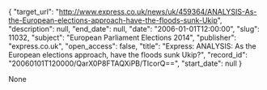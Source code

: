 {
  "target_url": "http://www.express.co.uk/news/uk/459364/ANALYSIS-As-the-European-elections-approach-have-the-floods-sunk-Ukip", 
  "description": null, 
  "end_date": null, 
  "date": "2006-01-01T12:00:00", 
  "slug": 11032, 
  "subject": "European Parliament Elections 2014", 
  "publisher": "express.co.uk", 
  "open_access": false, 
  "title": "Express: ANALYSIS: As the European elections approach, have the floods sunk Ukip?", 
  "record_id": "20060101T120000/QarX0P8FTAQXiPB/TIcorQ==", 
  "start_date": null
}

None